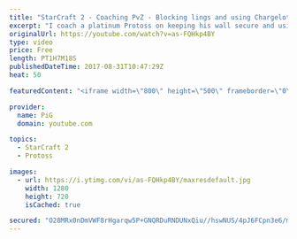 ```yaml
---
title: "StarCraft 2 - Coaching PvZ - Blocking lings and using Chargelots - Plat"
excerpt: "I coach a platinum Protoss on keeping his wall secure and using his chargelot army properly throughout the game. -- Watch live at https://www.twitch.tv/x5_pig"
originalUrl: https://youtube.com/watch?v=as-FQHkp4BY
type: video
price: Free
length: PT1H7M18S
publishedDateTime: 2017-08-31T10:47:29Z
heat: 50

featuredContent: "<iframe width=\"800\" height=\"500\" frameborder=\"0\" src=\"https://www.youtube.com/embed/as-FQHkp4BY\" allow=\"accelerometer; autoplay; encrypted-media; gyroscope; picture-in-picture\" allowfullscreen></iframe>"

provider:
  name: PiG
  domain: youtube.com

topics:
  - StarCraft 2
  - Protoss

images:
  - url: https://i.ytimg.com/vi/as-FQHkp4BY/maxresdefault.jpg
    width: 1280
    height: 720
    isCached: true

secured: "O28MRx0nDmVWF8rHgarqw5P+GNQRDuRNDUNxQiu//hswNUS/4pJ6FCpn3e6/m4Y7lR+DsBlJheKMMKLbsZeZLdct30Apyh2hcOT/J4avYBMjmmdfZgHXXV/Rz62raFIzcxaBIKISGbeKwAC6URGHjLmF9g7bnrIJZsb0wwOhbnxaTlnfQnwUtTQBz7E/doN7bA8Ro3BOn85QsTSamPp/FtiJ9FRT74Q8SZvJhF94wSW0itK8k9dbgLb+Bz0wOlbZ4c9hYo9j+955yvf0Kdn3sSyS3oAPF8T97BspupBViaAU9h0y0SW3Jo/lWH0nDrPZNRn/uJKbYmgiUuZi2OWFWibIvloCTGRL+XlIMI2cA9l2QevoKgdOCrRlSYB88KsFacqu1KD0/UM0Leqp7/+7/gIVXCHGx4cIvkRVTqtA2vY=;bf2SuUPT1ig1KRPu2MjlUQ=="
---
```


